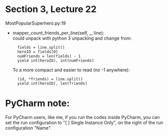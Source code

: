 # Section 3, Lecture 22

MostPopularSuperhero.py:19
- mapper_count_friends_per_line(self, _, line):  
  could unpack with python 3 unpacking and change from:
  ```
    fields = line.split()
    heroID = fields[0]
    numFriends = len(fields) - 1
    yield int(heroID), int(numFriends)
  ```
  To a more compact and easier to read (no -1 anywhere):
  ```
    (id, *friends) = line.split()
    yield int(heroID), len(friends)
  ```


# PyCharm note:

For PyCharm users, like me, if you run the codes inside PyCharm, you can set the run configuration to "[ ] Single Instance Only", on the right of the run configuration "Name".

